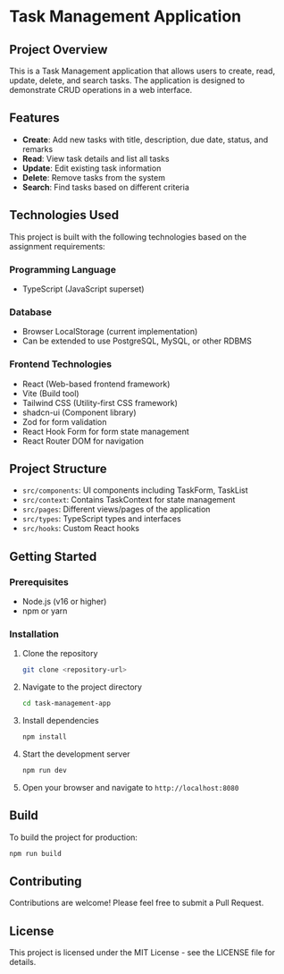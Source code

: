
# Task Management Application

## Project Overview

This is a Task Management application that allows users to create, read, update, delete, and search tasks. The application is designed to demonstrate CRUD operations in a web interface.

## Features

- **Create**: Add new tasks with title, description, due date, status, and remarks
- **Read**: View task details and list all tasks
- **Update**: Edit existing task information
- **Delete**: Remove tasks from the system
- **Search**: Find tasks based on different criteria

## Technologies Used

This project is built with the following technologies based on the assignment requirements:

### Programming Language
- TypeScript (JavaScript superset)

### Database
- Browser LocalStorage (current implementation)
- Can be extended to use PostgreSQL, MySQL, or other RDBMS

### Frontend Technologies
- React (Web-based frontend framework)
- Vite (Build tool)
- Tailwind CSS (Utility-first CSS framework)
- shadcn-ui (Component library)
- Zod for form validation
- React Hook Form for form state management
- React Router DOM for navigation

## Project Structure

- `src/components`: UI components including TaskForm, TaskList
- `src/context`: Contains TaskContext for state management
- `src/pages`: Different views/pages of the application
- `src/types`: TypeScript types and interfaces
- `src/hooks`: Custom React hooks

## Getting Started

### Prerequisites

- Node.js (v16 or higher)
- npm or yarn

### Installation

1. Clone the repository
   ```sh
   git clone <repository-url>
   ```

2. Navigate to the project directory
   ```sh
   cd task-management-app
   ```

3. Install dependencies
   ```sh
   npm install
   ```

4. Start the development server
   ```sh
   npm run dev
   ```

5. Open your browser and navigate to `http://localhost:8080`

## Build

To build the project for production:

```sh
npm run build
```

## Contributing

Contributions are welcome! Please feel free to submit a Pull Request.

## License

This project is licensed under the MIT License - see the LICENSE file for details.
